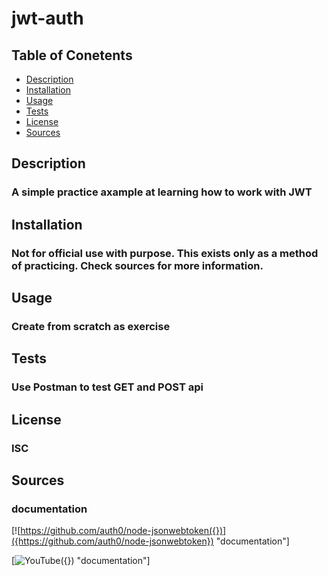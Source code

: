 # jwt-auth

## Table of Conetents
* [Description](#description)
* [Installation](#installation)
* [Usage](#usage)
* [Tests](#tests)
* [License](#licenses)
* [Sources](#sources)
    
## Description
### A simple practice axample at learning how to work with JWT
    
## Installation
### Not for official use with purpose. This exists only as a method of practicing. Check sources for more information.
    
## Usage
### Create from scratch as exercise

## Tests
### Use Postman to test GET and POST api

## License
### ISC

## Sources

### documentation
[![https://github.com/auth0/node-jsonwebtoken({})]({https://github.com/auth0/node-jsonwebtoken}) "documentation"]

[![YouTube({})]({https://www.youtube.com/watch?v=7nafaH9SddU&t=1185s}) "documentation"]
